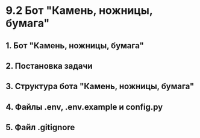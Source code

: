 # 9.2 Бот "Камень, ножницы, бумага"

## 1. Бот "Камень, ножницы, бумага"
## 2. Постановка задачи
## 3. Структура бота "Камень, ножницы, бумага"
## 4. Файлы .env, .env.example и config.py
## 5. Файл .gitignore











